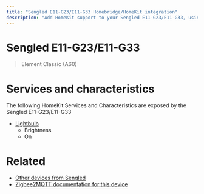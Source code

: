 ```yaml
---
title: "Sengled E11-G23/E11-G33 Homebridge/HomeKit integration"
description: "Add HomeKit support to your Sengled E11-G23/E11-G33, using Homebridge, Zigbee2MQTT and homebridge-z2m."
---
```

<!---
This file has been GENERATED using src/docgen/docgen.ts
DO NOT EDIT THIS FILE MANUALLY!
-->
# Sengled E11-G23/E11-G33
> Element Classic (A60)


# Services and characteristics
The following HomeKit Services and Characteristics are exposed by
the Sengled E11-G23/E11-G33

* [Lightbulb](../../light.md)
  * Brightness
  * On


# Related
* [Other devices from Sengled](../index.md#sengled)
* [Zigbee2MQTT documentation for this device](https://www.zigbee2mqtt.io/devices/E11-G23_E11-G33.html)
